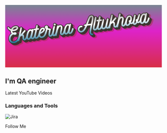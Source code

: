[![Headeer](https://github.com/Sirena221/sirena221/blob/main/assets/image%20name.png)](www.linkedin.com/in/ekaterina-altukhova-026842240)

## I'm QA engineer

Latest YouTube Videos

### Languages and Tools

![Jira](https://img.shields.io/badge/-Jira-090909?style=for-the-badge&logo=Jira)

Follow Me